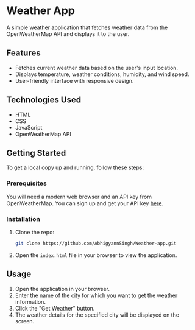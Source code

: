 # Weather App

A simple weather application that fetches weather data from the OpenWeatherMap API and displays it to the user.

## Features

- Fetches current weather data based on the user's input location.
- Displays temperature, weather conditions, humidity, and wind speed.
- User-friendly interface with responsive design.

## Technologies Used

- HTML
- CSS
- JavaScript
- OpenWeatherMap API

## Getting Started

To get a local copy up and running, follow these steps:

### Prerequisites

You will need a modern web browser and an API key from OpenWeatherMap. You can sign up and get your API key [here](https://home.openweathermap.org/users/sign_up).

### Installation

1. Clone the repo:

    ```bash
    git clone https://github.com/AbhigyannSingh/Weather-app.git
    ```

2. Open the `index.html` file in your browser to view the application.

## Usage

1. Open the application in your browser.
2. Enter the name of the city for which you want to get the weather information.
3. Click the "Get Weather" button.
4. The weather details for the specified city will be displayed on the screen.

